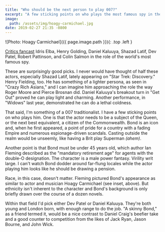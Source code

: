 ```yaml
---
title: "Who should be the next person to play 007?"
excerpt: "A few sticking points on who plays the most famous spy in the world."
image:
  path: /assets/img/hoagy-carmichael.jpg
date: 2019-02-27 21:35 -0800
---
```


![Photo: Hoagy Carmichael]({{ page.image.path }}){: .top .left }

[Critics fancast](https://www.indiewire.com/2019/02/actors-next-james-bond-dev-patel-idris-elba-henry-golding-1202047287/) Idris Elba, Henry Golding, Daniel Kaluuya, Shazad Latif, Dev Patel, Robert Pattinson, and Colin Salmon in the role of the world's most famous spy.

These are surprisingly good picks. I never would have thought of half these actors, especially Shazad Latif, lately appearing on "Star Trek: Discovery." Henry Fielding, too. He has something of a lighter persona, as seen in "Crazy Rich Asians," and I can imagine him approaching the role the way Roger Moore and Pierce Brosnan did. Daniel Kaluuya's breakout turn in "Get Out" proved he can play light and charming. Another performance, in "Widows" last year, demonstrated he can do a lethal coldness.

That said, I'm something of a 007 traditionalist. I have a few sticking points on who plays him. One is that the actor needs to be a subject of the Queen, or the next best equivalent, a citizen of the Commonwealth. Bond is an icon and, when he first appeared, a point of pride for a country with a fading Empire and numerous espionage-driven scandals. Casting outside the realm would be unseemly, like having a Brit play Superman _(ahem)_.

Another point is that Bond must be under 45 years old, which author Ian Fleming described as the "mandatory retirement age" for agents with the double-O designation. The character is a male power fantasy. Virility writ large. I can't watch Bond dodder around far-flung locales while the actor playing him looks like he should be drawing a pension.

Race, in this case, doesn't matter. Fleming pictured Bond's appearance as similar to actor and musician Hoagy Carmichael (see inset, above). But ethnicity isn't inherent to the character and Bond's background is only briefly drawn over the course of a dozen novels.

Within that field I'd pick either Dev Patel or Daniel Kaluuya. They're both young and London born, with enough range to do the job. "A skinny Bond," as a friend termed it, would be a nice contrast to Daniel Craig's beefier take and a good counter to competition from the likes of Jack Ryan, Jason Bourne, and John Wick.

